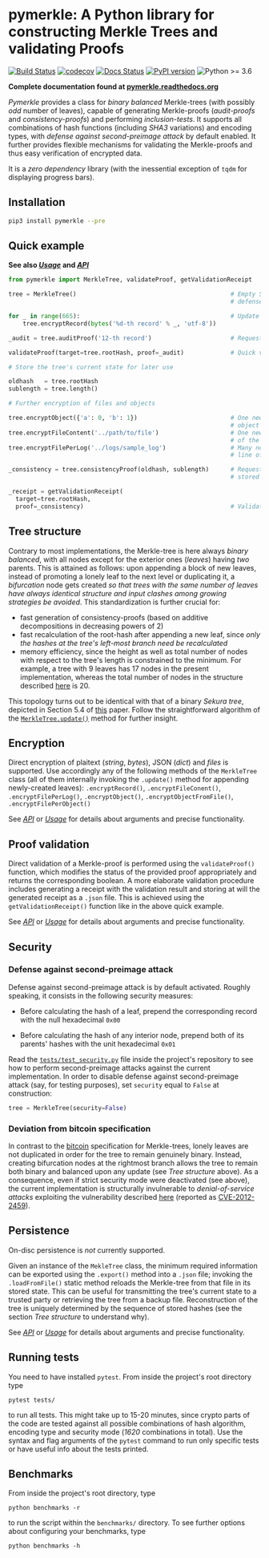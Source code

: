 # pymerkle: A Python library for constructing Merkle Trees and validating Proofs

[![Build Status](https://travis-ci.com/FoteinosMerg/pymerkle.svg?branch=master)](https://travis-ci.com/FoteinosMerg/pymerkle)
[![codecov](https://codecov.io/gh/FoteinosMerg/pymerkle/branch/master/graph/badge.svg)](https://codecov.io/gh/FoteinosMerg/pymerkle)
[![Docs Status](https://readthedocs.org/projects/pymerkle/badge/?version=latest)](http://pymerkle.readthedocs.org)
[![PyPI version](https://badge.fury.io/py/pymerkle.svg)](https://pypi.org/project/pymerkle/)
![Python >= 3.6](https://img.shields.io/badge/python-%3E%3D%203.6-blue.svg)

**Complete documentation found at [pymerkle.readthedocs.org](http://pymerkle.readthedocs.org/)**

_Pymerkle_ provides a class for _binary balanced_ Merkle-trees (with possibly
_odd_ number of leaves), capable of generating Merkle-proofs (_audit-proofs_
and _consistency-proofs_) and performing _inclusion-tests_. It supports all
combinations of hash functions (including _SHA3_ variations) and encoding
types, with _defense against second-preimage attack_ by default enabled.
It further provides flexible mechanisms for validating the Merkle-proofs
and thus easy verification of encrypted data.

It is a *zero dependency* library (with the inessential exception of `tqdm`
for displaying progress bars).

## Installation

```bash
pip3 install pymerkle --pre
```

## Quick example

**See also [_Usage_](USAGE.md) and [_API_](API.md)**

```python
from pymerkle import MerkleTree, validateProof, getValidationReceipt

tree = MerkleTree()                                           # Empty SHA256/UTF-8 Merkle-tree with
                                                              # defense against second-preimage attack

for _ in range(665):                                          # Update the tree with 666 records
    tree.encryptRecord(bytes('%d-th record' % _, 'utf-8'))

_audit = tree.auditProof('12-th record')                      # Request audit-proof for the given record        

validateProof(target=tree.rootHash, proof=_audit)             # Quick validation of the above proof (True)

# Store the tree's current state for later use

oldhash   = tree.rootHash
sublength = tree.length()

# Further encryption of files and objects

tree.encryptObject({'a': 0, 'b': 1})                          # One new leaf storing the provided
                                                              # object's digest
tree.encryptFileContent('../path/to/file')                    # One new leaf storing the digest
                                                              # of the provided file's content
tree.encryptFilePerLog('../logs/sample_log')                  # Many new leaves (one for each
                                                              # line of the provided file)

_consistency = tree.consistencyProof(oldhash, sublength)      # Request consistency-proof for the
                                                              # stored state of the Merkle-tree

_receipt = getValidationReceipt(
  target=tree.rootHash,
  proof=_consistency)                                         # Validate proof with receipt                                            
```

## Tree structure

Contrary to most implementations, the Merkle-tree is here always _binary balanced_,
with all nodes except for the exterior ones (_leaves_) having _two_ parents. This
is attained as follows: upon appending a block of new leaves, instead of promoting
a lonely leaf to the next level or duplicating it, a *bifurcation* node gets created
_so that trees with the same number of leaves have always identical structure and
input clashes among growing strategies be avoided_. This standardization is further
crucial for:

- fast generation of consistency-proofs (based on additive decompositions in decreasing
  powers of 2)
- fast recalculation of the root-hash after appending a new leaf, since _only the hashes
  at the tree's left-most branch need be recalculated_
- memory efficiency, since the height as well as total number of nodes with respect
  to the tree's length is constrained to the minimum. For example, a tree with 9
  leaves has 17 nodes in the present implementation, whereas the total number of
  nodes in the structure described
  [here](https://crypto.stackexchange.com/questions/22669/merkle-hash-tree-updates)
  is 20.

This topology turns out to be identical with that of a binary _Sekura tree_,
depicted in Section 5.4 of [this](https://keccak.team/files/Sakura.pdf) paper.
Follow the straightforward algorithm of the
[`MerkleTree.update()`](https://pymerkle.readthedocs.io/en/latest/_modules/pymerkle/tree.html#MerkleTree.update)
method for further insight.

## Encryption

Direct encryption of plaitext (_string_, _bytes_), JSON (_dict_) and _files_ is
supported. Use accordingly any of the following methods of the ``MerkleTree``
class (all of them internally invoking the ``.update()`` method for appending
newly-created leaves): ``.encryptRecord()``, ``.encryptFileConent()``,
``.encryptFilePerLog()``, ``.encryptObject()``, ``.encryptObjectFromFile()``,
``.encryptFilePerObject()``

See [_API_](API.md) or [_Usage_](USAGE.md) for details about arguments and
precise functionality.

## Proof validation

Direct validation of a Merkle-proof is performed using the ``validateProof()``
function, which modifies the status of the provided proof appropriately and
returns the corresponding boolean. A more elaborate validation procedure includes
generating a receipt with the validation result and storing at will the generated
receipt as a ``.json`` file. This is achieved using the ``getValidationReceipt()``
function like in the above quick example.

See [_API_](API.md) or [_Usage_](USAGE.md) for details about arguments and
precise functionality.

## Security

### Defense against second-preimage attack


Defense against second-preimage attack is by default activated. Roughly speaking,
it consists in the following security measures:

- Before calculating the hash of a leaf, prepend the corresponding record with
the null hexadecimal `0x00`

- Before calculating the hash of any interior node, prepend both of its parents'
hashes with the unit hexadecimal `0x01`

Read the
[`tests/test_security.py`](https://github.com/FoteinosMerg/pymerkle/blob/master/tests/test_security.py)
file inside the project's repository to see how to perform second-preimage attacks
against the current implementation. In order to disable defense against
second-preimage attack (say, for testing purposes), set ``security`` equal to
``False`` at construction:

```python
tree = MerkleTree(security=False)
```

### Deviation from bitcoin specification

In contrast to the
[bitcoin](https://en.bitcoin.it/wiki/Protocol_documentation#Merkle_Trees)
specification for Merkle-trees, lonely leaves are not duplicated in order for
the tree to remain genuinely binary. Instead, creating bifurcation nodes at the
rightmost branch allows the tree to remain both binary and balanced upon any update
(see _Tree structure_ above). As a consequence, even if strict security mode were
deactivated (see above), the current implementation is structurally invulnerable
to _denial-of-service attacks_ exploiting the vulnerability described
[here](https://github.com/bitcoin/bitcoin/blob/bccb4d29a8080bf1ecda1fc235415a11d903a680/src/consensus/merkle.cpp)
(reported as [CVE-2012-2459](https://nvd.nist.gov/vuln/detail/CVE-2012-2459)).

## Persistence

On-disc persistence is _not_ currently supported.

Given an instance of the ``MekleTree`` class, the minimum required information
can be exported using the ``.export()`` method into a ``.json`` file; invoking
the ``.loadFromFile()`` static method reloads the Merkle-tree from that file in
its stored state. This can be useful for transmitting the tree's current state
to a trusted party or retrieving the tree from a backup file. Reconstruction of
the tree is uniquely determined by the sequence of stored hashes (see the section
_Tree structure_ to understand why).

See [_API_](API.md) or [_Usage_](USAGE.md) for details about arguments and
precise functionality.

## Running tests

You need to have installed ``pytest``. From inside the project's root directory type

```shell
pytest tests/
```

to run all tests. This might take up to 15-20 minutes, since crypto parts of the
code are tested against all possible combinations of hash algorithm, encoding type
and security mode (_1620_ combinations in total). Use the syntax and flag arguments
of the `pytest` command to run only specific tests or have useful info about the
tests printed.


## Benchmarks

From inside the project's root directory, type

```shell
python benchmarks -r
```

to run the script within the `benchmarks/` directory. To see further options
about configuring your benchmarks, type

```shell
python benchmarks -h
```
